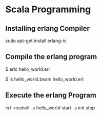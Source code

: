 Scala Programming
===================

Installing erlang Compiler
--------------------------
sudo apt-get install erlang-ic

Compile the erlang program
--------------------------
$ erlc hello_world.erl

$ ls
hello_world.beam  hello_world.erl 

Execute the erlang Program
--------------------------
erl -noshell -s hello_world start -s init stop

